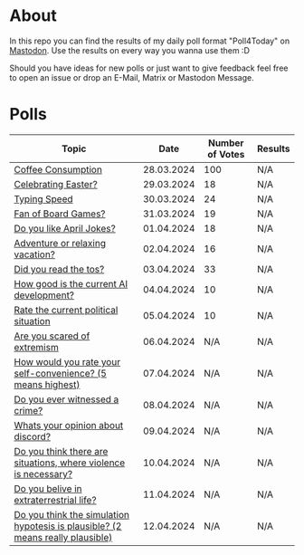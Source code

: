 # About
In this repo you can find the results of my daily poll format "Poll4Today" on [Mastodon](https://mastodon.de/@feuerstein). Use the results on every way you wanna use them :D

Should you have ideas for new polls or just want to give feedback feel free to open an issue or drop an E-Mail, Matrix or Mastodon Message.

# Polls


| Topic | Date | Number of Votes | Results |
|---|---|---|---|
| [Coffee Consumption](https://mastodon.de/@feuerstein/112172872503657723) | 28.03.2024 | 100 | N/A |
| [Celebrating Easter?](https://mastodon.de/@feuerstein/112178336196038444) | 29.03.2024 | 18 | N/A|
| [Typing Speed](https://mastodon.de/@feuerstein/112184849509035885) | 30.03.2024 | 24 | N/A |
|[Fan of Board Games?](https://mastodon.de/@feuerstein/112192270318850293)| 31.03.2024 |19 | N/A |
|[Do you like April Jokes?](https://mastodon.de/@feuerstein/112194922026458834)|01.04.2024| 18 | N/A |
|[Adventure or relaxing vacation?](https://mastodon.de/@feuerstein/112200568345979427)|02.04.2024| 16 | N/A |
|[Did you read the tos?](https://mastodon.de/@feuerstein/112206230646014682)|03.04.2024| 33 | N/A |
|[How good is the current AI development?](https://mastodon.de/@feuerstein/112211892743971144)|04.04.2024| 10 | N/A |
|[Rate the current political situation](https://mastodon.de/@feuerstein/112217555723038044)|05.04.2024| 10 | N/A |
|[Are you scared of extremism](https://mastodon.de/@feuerstein/112223217423638834)|06.04.2024|N/A | N/A |
|[How would you rate your self-convenience? (5 means highest)](https://mastodon.de/@feuerstein/112228880315458971)|07.04.2024|N/A | N/A |
|[Do you ever witnessed a crime?](https://mastodon.de/@feuerstein/112234542040470771)|08.04.2024|N/A | N/A |
|[Whats your opinion about discord?](https://mastodon.de/@feuerstein/112240204257318764)|09.04.2024|N/A | N/A |
|[Do you think there are situations, where violence is necessary?](https://mastodon.de/@feuerstein/112245866632817574)|10.04.2024|N/A | N/A |
|[Do you belive in extraterrestrial life?](https://mastodon.de/@feuerstein/112251529303256425)|11.04.2024|N/A | N/A |
|[Do you think the simulation hypotesis is plausible? (2 means really plausible)](https://mastodon.de/@feuerstein/112257191845838583)| 12.04.2024|N/A | N/A |